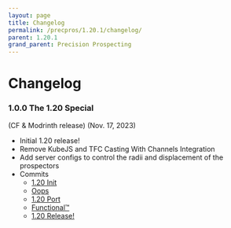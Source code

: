 ```yaml
---
layout: page
title: Changelog
permalink: /precpros/1.20.1/changelog/
parent: 1.20.1
grand_parent: Precision Prospecting
---
```


# Changelog

### 1.0.0 The 1.20 Special
(CF & Modrinth release) (Nov. 17, 2023)
- Initial 1.20 release!
- Remove KubeJS and TFC Casting With Channels Integration
- Add server configs to control the radii and displacement of the prospectors
- Commits
  - [1.20 Init](https://github.com/Notenoughmail/precision-prospecting/commit/2e9c1b599cb5d31cbd0891d6ba330ac5c38aab05)
  - [Oops](https://github.com/Notenoughmail/precision-prospecting/commit/075a45f5d3541ff1881274b5acc2ed52f6484f55)
  - [1.20 Port](https://github.com/Notenoughmail/precision-prospecting/commit/12ec9e3a6445399e0daa4c1dded7a2192f78805d)
  - [Functional™](https://github.com/Notenoughmail/precision-prospecting/commit/e703208a6fb0e43056e3ef9084a5cd0f5bf63fd1)
  - [1.20 Release!](https://github.com/Notenoughmail/precision-prospecting/commit/5d4da1dfb0d0f448d57ec5c6c3cdc940eba935d2)